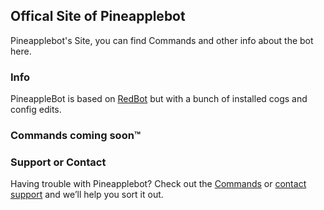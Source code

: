 ## Offical Site of Pineapplebot

Pineapplebot's Site, you can find Commands and other info about the bot here.

### Info

PineappleBot is based on [RedBot](https://github.com/Cog-Creators/Red-DiscordBot) but with a bunch of installed cogs and config edits.

### Commands coming soon™

### Support or Contact

Having trouble with Pineapplebot? Check out the [Commands](#) or [contact support](https://twitter.com/expiservers) and we’ll help you sort it out.

